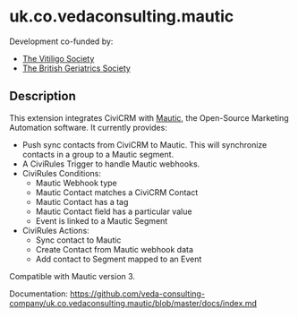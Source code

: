 # uk.co.vedaconsulting.mautic

Development co-funded by:
- [The Vitiligo Society](https://vitiligosociety.org)
- [The British Geriatrics Society](https://bgs.org.uk)

## Description

This extension integrates CiviCRM with [Mautic](https://www.mautic.org), the Open-Source Marketing Automation software.
It currently provides:

 - Push sync contacts from CiviCRM to Mautic. This will synchronize contacts in a
   group to a Mautic segment.
 - A CiviRules Trigger to handle Mautic webhooks.
 - CiviRules Conditions:
   - Mautic Webhook type
   - Mautic Contact matches a CiviCRM Contact
   - Mautic Contact has a tag
   - Mautic Contact field has a particular value
   - Event is linked to a Mautic Segment
 - CiviRules Actions:
   - Sync contact to Mautic
   - Create Contact from Mautic webhook data
   - Add contact to Segment mapped to an Event


Compatible with Mautic version 3.

Documentation: https://github.com/veda-consulting-company/uk.co.vedaconsulting.mautic/blob/master/docs/index.md
